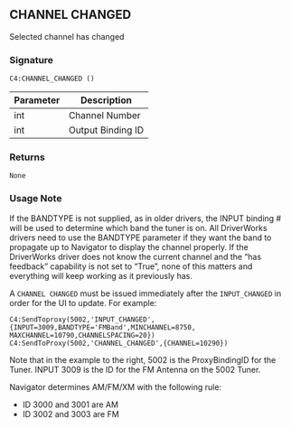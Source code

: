 ## CHANNEL CHANGED

Selected channel has changed


### Signature

`C4:CHANNEL_CHANGED ()`


| Parameter | Description |
| --- | --- |
| int | Channel Number |
| int | Output Binding ID |


### Returns

`None`


### Usage Note

If the BANDTYPE is not supplied, as in older drivers, the INPUT binding # will be used to determine which band the tuner is on. All DriverWorks drivers need to use the BANDTYPE parameter if they want the band to propagate up to Navigator to display the channel properly. If the DriverWorks driver does not know the current channel and the “has feedback” capability is not set to “True”, none of this matters and everything will keep working as it previously has.

A `CHANNEL CHANGED` must be issued immediately after the `INPUT_CHANGED` in order for the UI to update. For example:

	C4:SendToproxy(5002,'INPUT_CHANGED',{INPUT=3009,BANDTYPE='FMBand',MINCHANNEL=8750,
	MAXCHANNEL=10790,CHANNELSPACING=20})
	C4:SendToProxy(5002,'CHANNEL_CHANGED',{CHANNEL=10290})

Note that in the example to the right, 5002 is the ProxyBindingID for the Tuner. INPUT 3009 is the ID for the FM Antenna on the 5002 Tuner.

Navigator determines AM/FM/XM with the following rule:

- ID 3000 and 3001 are AM
- ID 3002 and 3003 are FM